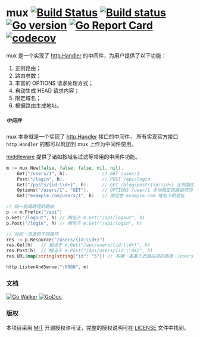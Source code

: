 mux
[![Build Status](https://travis-ci.org/issue9/mux.svg?branch=master)](https://travis-ci.org/issue9/mux)
[![Build status](https://ci.appveyor.com/api/projects/status/794caqq5rb857l5a?svg=true)](https://ci.appveyor.com/project/caixw/mux)
[![Go version](https://img.shields.io/badge/Go-1.11-brightgreen.svg?style=flat)](https://golang.org)
[![Go Report Card](https://goreportcard.com/badge/github.com/issue9/mux)](https://goreportcard.com/report/github.com/issue9/mux)
[![codecov](https://codecov.io/gh/issue9/mux/branch/master/graph/badge.svg)](https://codecov.io/gh/issue9/mux)
======

mux 是一个实现了 [http.Handler](https://godoc.org/net/http#Handler) 的中间件，为用户提供了以下功能：

1. 正则路由；
1. 路由参数；
1. 丰富的 OPTIONS 请求处理方式；
1. 自动生成 HEAD 请求内容；
1. 限定域名；
1. 根据路由生成地址。


##### 中间件

mux 本身就是一个实现了 [http.Handler](https://godoc.org/net/http#Handler) 接口的中间件，
所有实现官方接口 `http.Handler` 的都可以附加到 mux 上作为中间件使用。

[middleware](https://github.com/issue9/middleware) 提供了诸如按域名过滤等常用的中间件功能。


```go
m := mux.New(false, false, false, nil, nil).
    Get("/users/1", h).             // GET /user/1
    Post("/login", h).              // POST /api/login
    Get("/posts/{id:\\d+}", h).     // GET /blog/post/{id:\\d+} 正则路由
    Options("/users/1", "GET").     // OPTIONS /user/1 手动指定该路由项的 OPTIONS 请求方法返回内容
    Get("example.com/users/1", h)   // 限定在 example.com 域名下的地址

// 统一前缀路径的路由
p := m.Prefix("/api")
p.Get("/logout", h) // 相当于 m.Get("/api/logout", h)
p.Post("/login", h) // 相当于 m.Get("/api/login", h)

// 对同一资源的不同操作
res := p.Resource("/users/{id:\\d+}")
res.Get(h)   // 相当于 m.Get("/api/users/{id:\\d+}", h)
res.Post(h)  // 相当于 m.Post("/api/users/{id:\\d+}", h)
res.URL(map[string]string{"id": "5"}) // 构建一条基于此路由项的路径：/users/5

http.ListenAndServe(":8080", m)
```



### 文档

[![Go Walker](https://gowalker.org/api/v1/badge)](https://gowalker.org/github.com/issue9/mux)
[![GoDoc](https://godoc.org/github.com/issue9/mux?status.svg)](https://godoc.org/github.com/issue9/mux)


### 版权

本项目采用 [MIT](https://opensource.org/licenses/MIT) 开源授权许可证，完整的授权说明可在 [LICENSE](LICENSE) 文件中找到。
